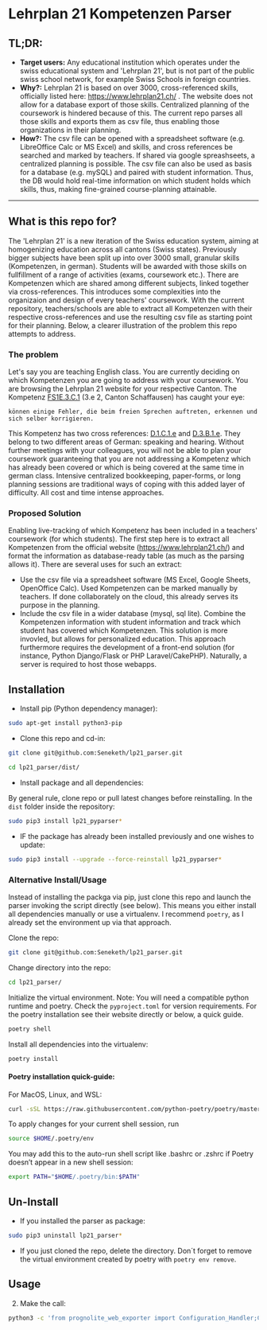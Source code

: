 # Lehrplan 21 Kompetenzen Parser

## TL;DR:

- **Target users:** Any educational institution which operates under the swiss educational system and 'Lehrplan 21', but is not part of the public swiss school network, for example Swiss Schools in foreign countries.
- **Why?:** Lehrplan 21 is based on over 3000, cross-referenced skills, officially listed here: https://www.lehrplan21.ch/ . The website does not allow for a database export of those skills. Centralized planning of the coursework is hindered because of this. The current repo parses all those skills and exports them as csv file, thus enabling those organizations in their planning.
- **How?:** The csv file can be opened with a spreadsheet software (e.g. LibreOffice Calc or MS Excel) and skills, and cross references be searched and marked by teachers. If shared via google spreashseets, a centralized planning is possible. 
The csv file can also be used as basis for a database (e.g. mySQL) and paired with student information. Thus, the DB would hold real-time information on which student holds which skills, thus, making fine-grained course-planning attainable.

* * *

## What is this repo for?

The 'Lehrplan 21' is a new iteration of the Swiss education system, aiming at homogenizing education across all cantons (Swiss states). Previously bigger subjects have been split up into over 3000 small, granular skills (Kompetenzen, in german). Students will be awarded with those skills on fullfillment of a range of activities (exams, coursework etc.). There are Kompetenzen which are shared among different subjects, linked together via cross-references. This introduces some complexities into the organizaion and design of every teachers' coursework. With the current repository, teachers/schools are able to extract all Kompetenzen with their respective cross-references and use the resulting csv file as starting point for their planning. Below, a clearer illustration of the problem this repo attempts to address.

### The problem

Let's say you are teaching English class. You are currently deciding on which Kompetenzen you are going to address with your coursework. You are browsing the Lehrplan 21 website for your respective Canton. The Kompetenz [FS1E.3.C.1](https://sh.lehrplan.ch/index.php?code=a%7C1%7C21%7C3%7C3%7C1&hilit=1011349904418GrzVHbChC57ehEvEWJbA#1011349904418GrzVHbChC57ehEvEWJbA) (3.e 2, Canton Schaffausen) has caught your eye:

```
können einige Fehler, die beim freien Sprechen auftreten, erkennen und sich selber korrigieren.
```

This Kompetenz has two cross references: [D.1.C.1.e](https://sh.lehrplan.ch/index.php?code=a%7C1%7C11%7C1%7C3%7C1&hilit=101bt3PZ5rubxH6LxREd3M7TYryv4cDWM#101bt3PZ5rubxH6LxREd3M7TYryv4cDWM) and [D.3.B.1.e](https://sh.lehrplan.ch/index.php?code=a%7C1%7C11%7C3%7C2%7C1&hilit=101pD4KghZfFchU49ZaUhwJDALbDA9DxF#101pD4KghZfFchU49ZaUhwJDALbDA9DxF). They belong to two different areas of German: speaking and hearing. Without further meetings with your colleagues, you will not be able to plan your coursework guaranteeing that you are not addressing a Kompetenz which has already been covered or which is being covered at the same time in german class. Intensive centralized bookkeeping, paper-forms, or long planning sessions are traditional ways of coping with this added layer of difficulty. All cost and time intense approaches.

### Proposed Solution

Enabling live-tracking of which Kompetenz has been included in a teachers' coursework (for which students). The first step here is to extract all Kompetenzen from the official website (https://www.lehrplan21.ch/) and format the information as database-ready table (as much as the parsing allows it). There are several uses for such an extract:
- Use the csv file via a spreadsheet software (MS Excel, Google Sheets, OpenOffice Calc). Used Kompetenzen can be marked manually by teachers. If done collaborately on the cloud, this already serves its purpose in the planning.
- Include the csv file in a wider database (mysql, sql lite). Combine the Kompetenzen information with student information and track which student has covered which Kompetenzen. This solution is more invovled, but allows for personalized education. This approach furthermore requires the development of a front-end solution (for instance, Python Django/Flask or PHP Laravel/CakePHP). Naturally, a server is required to host those webapps. 

## Installation

- Install pip (Python dependency manager):

```bash
sudo apt-get install python3-pip
```

- Clone this repo and cd-in:

```bash
git clone git@github.com:Seneketh/lp21_parser.git

cd lp21_parser/dist/
```

- Install package and all dependencies:

By general rule, clone repo or pull latest changes before reinstalling. In the `dist` folder inside the repository:

```bash
sudo pip3 install lp21_pyparser*
```

- IF the package has already been installed previously and one wishes to update:

```bash
sudo pip3 install --upgrade --force-reinstall lp21_pyparser*
```

### Alternative Install/Usage

Instead of installing the packga via pip, just clone this repo and launch the parser invoking the script directly (see below). This means you either install all dependencies manually or use a virtualenv. I recommend `poetry`, as I already set the environment up via that approach. 

Clone the repo:
```bash
git clone git@github.com:Seneketh/lp21_parser.git
```

Change directory into the repo:
```bash
cd lp21_parser/
```

Initialize the virtual environment. Note: You will need a compatible python runtime and poetry. Check the `pyproject.toml` for version requirements. For the poetry installation see their website directly or below, a quick guide.
```bash
poetry shell
```

Install all dependencies into the virtualenv:
```bash
poetry install
```

#### Poetry installation quick-guide:

For MacOS, Linux, and WSL:

```bash
curl -sSL https://raw.githubusercontent.com/python-poetry/poetry/master/get-poetry.py | python3
```

To apply changes for your current shell session, run

```bash
source $HOME/.poetry/env
```

You may add this to the auto-run shell script like .bashrc or .zshrc if Poetry doesn’t appear in a new shell session:

```bash
export PATH="$HOME/.poetry/bin:$PATH"
```

## Un-Install

- If you installed the parser as package:
```bash
sudo pip3 uninstall lp21_parser*
```

- If you just cloned the repo, delete the directory. Don´t forget to remove the virtual environment created by poetry with `poetry env remove`.

## Usage

2.  Make the call:

```bash
python3 -c 'from prognolite_web_exporter import Configuration_Handler;Configuration_Handler.implementation_selector("./config.txt","service2")'
```
